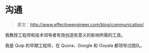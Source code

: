 # 沟通

> 原文：<http://www.effectiveengineer.com/blog/communication/>

我教授工程师和技术领导者有效创造有意义的影响所需的工具。

我是 Quip 的早期工程师，在 Quora、Google 和 Ooyala 都领导过团队。